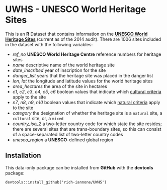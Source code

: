 # UWHS - UNESCO World Heritage Sites

This is an **R** Dataset that contains information on the [**UNESCO World Heritage Sites**](http://whc.unesco.org/en/list/) (current as of the 2014 audit). There are 1006 sites included in the dataset with the following variables:

- _ref_no_ **UNESCO World Heritage Centre** reference numbers for heritage sites
- _name_ descriptive name of the world heritage site
- _date_inscribed_ year of inscription for the site
- _danger_list_ years that the heritage site was placed in the danger list
- _lon_, _lat_ the longitude and latitude values for the world heritage sites
- _area_hectares_ the area of the site in hectares
- _c1_, _c2_, _c3_, _c4_, _c5_, _c6_ boolean values that indicate which [cultural criteria](http://whc.unesco.org/en/criteria/) apply to the site
- _n7_, _n8_, _n9_, _n10_ boolean values that indicate which [natural criteria](http://whc.unesco.org/en/criteria/) apply to the site
- _category_ the designation of whether the heritage site is a `natural` site, a `cultural` site, or, a `mixed`
- _country_iso_2_ a two-letter country code for which state the site resides; there are several sites that are trans-boundary sites, so this can consist of a space-separated list of two-letter country codes
- _unesco_region_ a **UNESCO**-defined global region

## Installation
This data-only package can be installed from **GitHub** with the **devtools** package:

```
devtools::install_github('rich-iannone/UWHS')
```
